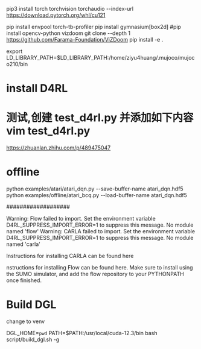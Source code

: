 pip3 install torch torchvision torchaudio --index-url https://download.pytorch.org/whl/cu121

pip install envpool torch-tb-profiler
pip install gymnasium[box2d]
#pip install opencv-python vizdoom
git clone --depth 1 https://github.com/Farama-Foundation/ViZDoom
pip install -e .

export LD_LIBRARY_PATH=$LD_LIBRARY_PATH:/home/ziyu4huang/.mujoco/mujoco210/bin


install D4RL
============

# 测试,创建 test_d4rl.py 并添加如下内容 vim test_d4rl.py
https://zhuanlan.zhihu.com/p/489475047


offline 
===========


python examples/atari/atari_dqn.py   --save-buffer-name atari_dqn.hdf5
python examples/offline/atari_bcq.py  --load-buffer-name atari_dqn.hdf5


###################

Warning: Flow failed to import. Set the environment variable D4RL_SUPPRESS_IMPORT_ERROR=1 to suppress this message.
No module named 'flow'
Warning: CARLA failed to import. Set the environment variable D4RL_SUPPRESS_IMPORT_ERROR=1 to suppress this message.
No module named 'carla'



Instructions for installing CARLA can be found here

nstructions for installing Flow can be found here. 
Make sure to install using the SUMO simulator, and add the flow repository to your PYTHONPATH once finished.


Build DGL
==============
change to venv

DGL_HOME=`pwd` PATH=$PATH:/usr/local/cuda-12.3/bin  bash script/build_dgl.sh -g

